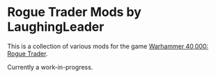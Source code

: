 # Rogue Trader Mods by LaughingLeader

This is a collection of various mods for the game [Warhammer 40,000: Rogue Trader](https://store.steampowered.com/app/2186680/Warhammer_40000_Rogue_Trader/).

Currently a work-in-progress.